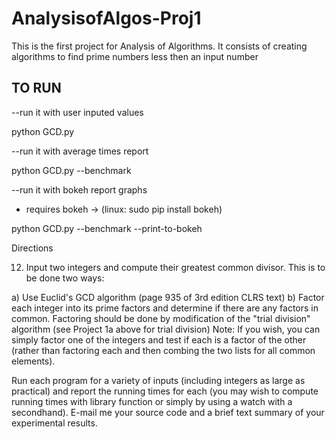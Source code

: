 # AnalysisofAlgos-Proj1
This is the first project for Analysis of Algorithms. It consists of creating algorithms to find prime numbers less then an input number

TO RUN
-----------------
--run it with user inputed values

  python GCD.py

--run it with average times report

  python GCD.py --benchmark

--run it with bokeh report graphs
  * requires bokeh -> (linux: sudo pip install bokeh)

  python GCD.py --benchmark --print-to-bokeh






Directions

12. Input two integers and compute their greatest common
divisor. This is to be done two ways:

a) Use Euclid's GCD algorithm (page 935 of 3rd edition CLRS text)
b) Factor each integer into its prime factors
   and determine if there are any factors in common.
   Factoring should be done by modification of the
   "trial division" algorithm (see Project 1a above for trial division)
   Note: If you wish, you can simply factor one of the integers and test
if each is a factor of the other (rather than factoring each and then
combing the two lists for all common elements).

Run each program for a variety of inputs (including integers as large as
practical) and report the running times for each (you may wish to compute
running times with library function or simply by using a watch with a
secondhand). E-mail me your source code and a brief text summary of your
experimental results.
